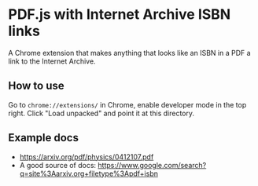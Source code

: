 # PDF.js with Internet Archive ISBN links

A Chrome extension that makes anything that looks like an ISBN in a PDF a link to the Internet Archive.

## How to use

Go to `chrome://extensions/` in Chrome, enable developer mode in the top right. Click "Load unpacked" and point it at this directory.

## Example docs

- https://arxiv.org/pdf/physics/0412107.pdf
- A good source of docs: https://www.google.com/search?q=site%3Aarxiv.org+filetype%3Apdf+isbn
